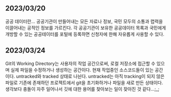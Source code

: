 ## 2023/03/20
공공 데이터란... 공공기관이 만들어내는 모든 자료나 정보, 국민 모두의 소통과 렵력을 이끌어내는 공적인 정보를 가르킨다. 각 공공기관이 보유한 공공데이터 목록과 국민에게 개방할 수 있는 공공테이터를 포털에 등록하면 신청자에 한해 자유롭게 사용할 수 있다.  

## 2023/03/24
Git의 Working Directory는 사용자의 작업 공간으로써, 로컬 저장소에 접근할 수 있으며 실제 파일을 수정하거나 생성하는 공간이다. 현재 작업중인 소스코드들이 있는 공간이다. untracked와 tracked 상태로 나뉜다. untracked는 아직 tracking이 되지 않은 파일로 기존에 존재하던 프로젝트에서 git을 초기화하거나 파일을 새로 만든 상태이다. 생각보다 충돌이 자주 일어나서 깃에 대한 용어를 찾아보는 일이 잦아진 것 같다...;_;  